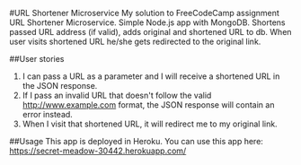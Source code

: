 #URL Shortener Microservice
My solution to FreeCodeCamp assignment URL Shortener Microservice. Simple Node.js app with MongoDB. Shortens passed URL address (if valid),
adds original and shortened URL to db. When user visits shortened URL he/she gets redirected to the original link. 

##User stories
1. I can pass a URL as a parameter and I will receive a shortened URL in the JSON response.
2. If I pass an invalid URL that doesn't follow the valid http://www.example.com format, the JSON response will contain an error instead.
3. When I visit that shortened URL, it will redirect me to my original link.

##Usage
This app is deployed in Heroku. You can use this app here: https://secret-meadow-30442.herokuapp.com/
